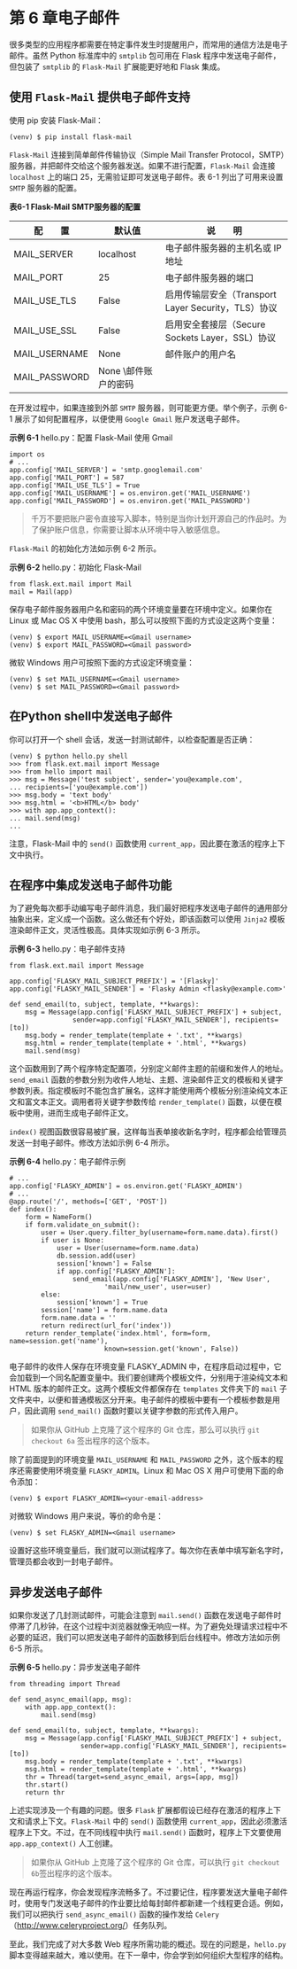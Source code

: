 # 第 6 章电子邮件

很多类型的应用程序都需要在特定事件发生时提醒用户，而常用的通信方法是电子邮件。虽然 Python 标准库中的 `smtplib` 包可用在 Flask 程序中发送电子邮件，但包装了 `smtplib` 的 `Flask-Mail` 扩展能更好地和 Flask 集成。

## 使用 `Flask-Mail` 提供电子邮件支持

使用 pip 安装 Flask-Mail：

    (venv) $ pip install flask-mail

`Flask-Mail` 连接到简单邮件传输协议（Simple Mail Transfer Protocol，SMTP）服务器，并把邮件交给这个服务器发送。如果不进行配置，`Flask-Mail` 会连接 `localhost` 上的端口 25，无需验证即可发送电子邮件。表 6-1 列出了可用来设置 `SMTP` 服务器的配置。

**表6-1 Flask-Mail SMTP服务器的配置**

配　　置       |默认值    |说　　明
--------------|----------|---------
MAIL_SERVER   |localhost |电子邮件服务器的主机名或 IP 地址
MAIL_PORT     |25        |电子邮件服务器的端口
MAIL_USE_TLS  |False     |启用传输层安全（Transport Layer Security，TLS）协议
MAIL_USE_SSL  |False     |启用安全套接层（Secure Sockets Layer，SSL）协议
MAIL_USERNAME |None      |邮件账户的用户名
MAIL_PASSWORD |None      \邮件账户的密码


在开发过程中，如果连接到外部 `SMTP` 服务器，则可能更方便。举个例子，示例 6-1 展示了如何配置程序，以便使用 `Google Gmail` 账户发送电子邮件。

**示例 6-1** hello.py：配置 Flask-Mail 使用 Gmail

    import os
    # ...
    app.config['MAIL_SERVER'] = 'smtp.googlemail.com'
    app.config['MAIL_PORT'] = 587
    app.config['MAIL_USE_TLS'] = True
    app.config['MAIL_USERNAME'] = os.environ.get('MAIL_USERNAME')
    app.config['MAIL_PASSWORD'] = os.environ.get('MAIL_PASSWORD')

>千万不要把账户密令直接写入脚本，特别是当你计划开源自己的作品时。为了保护账户信息，你需要让脚本从环境中导入敏感信息。

`Flask-Mail` 的初始化方法如示例 6-2 所示。

**示例 6-2** hello.py：初始化 Flask-Mail

    from flask.ext.mail import Mail
    mail = Mail(app)

保存电子邮件服务器用户名和密码的两个环境变量要在环境中定义。如果你在 Linux 或 Mac OS X 中使用 bash，那么可以按照下面的方式设定这两个变量：

    (venv) $ export MAIL_USERNAME=<Gmail username>
    (venv) $ export MAIL_PASSWORD=<Gmail password>

微软 Windows 用户可按照下面的方式设定环境变量：

    (venv) $ set MAIL_USERNAME=<Gmail username>
    (venv) $ set MAIL_PASSWORD=<Gmail password>

## 在Python shell中发送电子邮件

你可以打开一个 shell 会话，发送一封测试邮件，以检查配置是否正确：

    (venv) $ python hello.py shell
    >>> from flask.ext.mail import Message
    >>> from hello import mail
    >>> msg = Message('test subject', sender='you@example.com',
    ... recipients=['you@example.com'])
    >>> msg.body = 'text body'
    >>> msg.html = '<b>HTML</b> body'
    >>> with app.app_context():
    ... mail.send(msg)
    ...

注意，Flask-Mail 中的 `send()` 函数使用 `current_app`，因此要在激活的程序上下文中执行。

## 在程序中集成发送电子邮件功能

为了避免每次都手动编写电子邮件消息，我们最好把程序发送电子邮件的通用部分抽象出来，定义成一个函数。这么做还有个好处，即该函数可以使用 `Jinja2` 模板渲染邮件正文，灵活性极高。具体实现如示例 6-3 所示。

**示例 6-3** hello.py：电子邮件支持

    from flask.ext.mail import Message

    app.config['FLASKY_MAIL_SUBJECT_PREFIX'] = '[Flasky]'
    app.config['FLASKY_MAIL_SENDER'] = 'Flasky Admin <flasky@example.com>'

    def send_email(to, subject, template, **kwargs):
        msg = Message(app.config['FLASKY_MAIL_SUBJECT_PREFIX'] + subject,
                    sender=app.config['FLASKY_MAIL_SENDER'], recipients=[to])
        msg.body = render_template(template + '.txt', **kwargs)
        msg.html = render_template(template + '.html', **kwargs)
        mail.send(msg)

这个函数用到了两个程序特定配置项，分别定义邮件主题的前缀和发件人的地址。`send_email` 函数的参数分别为收件人地址、主题、渲染邮件正文的模板和关键字参数列表。指定模板时不能包含扩展名，这样才能使用两个模板分别渲染纯文本正文和富文本正文。调用者将关键字参数传给 `render_template()` 函数，以便在模板中使用，进而生成电子邮件正文。

`index()` 视图函数很容易被扩展，这样每当表单接收新名字时，程序都会给管理员发送一封电子邮件。修改方法如示例 6-4 所示。

**示例 6-4** hello.py：电子邮件示例

    # ...
    app.config['FLASKY_ADMIN'] = os.environ.get('FLASKY_ADMIN')
    # ...
    @app.route('/', methods=['GET', 'POST'])
    def index():
        form = NameForm()
        if form.validate_on_submit():
            user = User.query.filter_by(username=form.name.data).first()
            if user is None:
                user = User(username=form.name.data)
                db.session.add(user)
                session['known'] = False
                if app.config['FLASKY_ADMIN']:
                    send_email(app.config['FLASKY_ADMIN'], 'New User',
                            'mail/new_user', user=user)
            else:
                session['known'] = True
            session['name'] = form.name.data
            form.name.data = ''
            return redirect(url_for('index'))
        return render_template('index.html', form=form, name=session.get('name'),
                            known=session.get('known', False))

电子邮件的收件人保存在环境变量 FLASKY_ADMIN 中，在程序启动过程中，它会加载到一个同名配置变量中。我们要创建两个模板文件，分别用于渲染纯文本和 HTML 版本的邮件正文。这两个模板文件都保存在 `templates` 文件夹下的 `mail` 子文件夹中，以便和普通模板区分开来。电子邮件的模板中要有一个模板参数是用户，因此调用 `send_mail()` 函数时要以关键字参数的形式传入用户。

>如果你从 GitHub 上克隆了这个程序的 Git 仓库，那么可以执行 `git checkout 6a` 签出程序的这个版本。

除了前面提到的环境变量 `MAIL_USERNAME` 和 `MAIL_PASSWORD` 之外，这个版本的程序还需要使用环境变量 `FLASKY_ADMIN`。Linux 和 Mac OS X 用户可使用下面的命令添加：

    (venv) $ export FLASKY_ADMIN=<your-email-address>

对微软 Windows 用户来说，等价的命令是：

    (venv) $ set FLASKY_ADMIN=<Gmail username>

设置好这些环境变量后，我们就可以测试程序了。每次你在表单中填写新名字时，管理员都会收到一封电子邮件。

## 异步发送电子邮件

如果你发送了几封测试邮件，可能会注意到 `mail.send()` 函数在发送电子邮件时停滞了几秒钟，在这个过程中浏览器就像无响应一样。为了避免处理请求过程中不必要的延迟，我们可以把发送电子邮件的函数移到后台线程中。修改方法如示例 6-5 所示。

**示例 6-5** hello.py：异步发送电子邮件

    from threading import Thread

    def send_async_email(app, msg):
        with app.app_context():
            mail.send(msg)

    def send_email(to, subject, template, **kwargs):
        msg = Message(app.config['FLASKY_MAIL_SUBJECT_PREFIX'] + subject,
                      sender=app.config['FLASKY_MAIL_SENDER'], recipients=[to])
        msg.body = render_template(template + '.txt', **kwargs)
        msg.html = render_template(template + '.html', **kwargs)
        thr = Thread(target=send_async_email, args=[app, msg])
        thr.start()
        return thr

上述实现涉及一个有趣的问题。很多 `Flask` 扩展都假设已经存在激活的程序上下文和请求上下文。`Flask-Mail` 中的 `send()` 函数使用 `current_app`，因此必须激活程序上下文。不过，在不同线程中执行 `mail.send()` 函数时，程序上下文要使用 `app.app_context()` 人工创建。

>如果你从 GitHub 上克隆了这个程序的 Git 仓库，可以执行 `git checkout 6b`签出程序的这个版本。

现在再运行程序，你会发现程序流畅多了。不过要记住，程序要发送大量电子邮件时，使用专门发送电子邮件的作业要比给每封邮件都新建一个线程更合适。例如，我们可以把执行 `send_async_email()` 函数的操作发给 `Celery`（<http://www.celeryproject.org/>）任务队列。

至此，我们完成了对大多数 Web 程序所需功能的概述。现在的问题是，`hello.py` 脚本变得越来越大，难以使用。在下一章中，你会学到如何组织大型程序的结构。